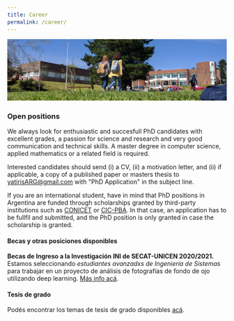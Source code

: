 ```yaml
---
title: Career
permalink: /career/
---
```


![](/images/others/campus.jpg)

### Open positions

We always look for enthusiastic and succesfull PhD candidates with excellent grades, a passion for science and research and very good communication and technical skills. A master degree in computer science, applied mathematics or a related field is required.

Interested candidates should send (i) a CV, (ii) a motivation letter, and (ii) if applicable, a copy of a published paper or masters thesis to
[yatirisARG@gmail.com](mailto:yatirisARG@gmail.com) with "PhD Application" in the subject line.

If you are an international student, have in mind that PhD positions in Argentina are funded through scholarships granted by third-party institutions
such as [CONICET](https://www.conicet.gov.ar/?lan=en) or [CIC-PBA](https://www.gba.gob.ar/cic). In that case, an application has to be fullfil and submitted, and the PhD position is only granted in case the scholarship is granted.


#### Becas y otras posiciones disponibles

**Becas de Ingreso a la Investigación INI de SECAT-UNICEN 2020/2021.** Estamos seleccionando *estudiantes avanzadxs de Ingeniería de Sistemas* para trabajar en un proyecto de análisis de fotografías de fondo de ojo utilizando deep learning. [Más info acá](https://ignaciorlando.github.io/post/open-position-2020-ini).

#### Tesis de grado

Podés encontrar los temas de tesis de grado disponibles [acá](https://www.exa.unicen.edu.ar/es/piexa/banco-tesis?fbclid=IwAR1BIL_KaQu2l5eW9_qcoZyj0upEkYhDkvVXucW0TrXw6okvpQN9mGXbAiQ).